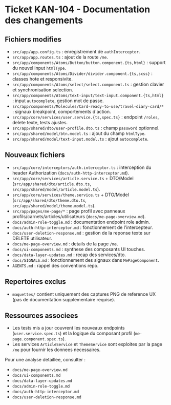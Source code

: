 # Ticket KAN-104 - Documentation des changements

## Fichiers modifies
- `src/app/app.config.ts` : enregistrement de `authInterceptor`.
- `src/app/app.routes.ts` : ajout de la route `/me`.
- `src/app/components/Atoms/Button/button.component.{ts,html}` : support du nouvel input `htmlType`.
- `src/app/components/Atoms/Divider/divider.component.{ts,scss}` : classes hote et responsivite.
- `src/app/components/Atoms/select/select.component.ts` : gestion clavier et synchronisation selection.
- `src/app/components/Atoms/text-input/text-input.component.{ts,html}` : input `autocomplete`, gestion mot de passe.
- `src/app/components/Molecules/Card-ready-to-use/travel-diary-card/*` : signaux breakpoint, comportements d'action.
- `src/app/core/services/user.service.{ts,spec.ts}` : endpoint `/roles`, delete texte, tests ajustes.
- `src/app/shared/dto/user-profile.dto.ts` : champ `password` optionnel.
- `src/app/shared/model/btn.model.ts` : ajout du champ `htmlType`.
- `src/app/shared/model/text-input.model.ts` : ajout `autocomplete`.

## Nouveaux fichiers
- `src/app/core/interceptors/auth.interceptor.ts` : interception du header Authorization (`docs/auth-http-interceptor.md`).
- `src/app/core/services/article.service.ts` + DTO/Model (`src/app/shared/dto/article.dto.ts`, `src/app/shared/model/article.model.ts`).
- `src/app/core/services/theme.service.ts` + DTO/Model (`src/app/shared/dto/theme.dto.ts`, `src/app/shared/model/theme.model.ts`).
- `src/app/pages/me-page/*` : page profil avec panneaux profils/carnets/articles/utilisateurs (`docs/me-page-overview.md`).
- `docs/admin-role-toggle.md` : documentation endpoint role admin.
- `docs/auth-http-interceptor.md` : fonctionnement de l'intercepteur.
- `docs/user-deletion-response.md` : gestion de la reponse texte sur DELETE utilisateur.
- `docs/me-page-overview.md` : details de la page `/me`.
- `docs/ui-components.md` : synthese des composants UI touches.
- `docs/data-layer-updates.md` : recap des services/dto.
- `docs/SIGNALS.md` : fonctionnement des signaux dans `MePageComponent`.
- `AGENTS.md` : rappel des conventions repo.

## Repertoires exclus
- `maquettes/` contient uniquement des captures PNG de reference UX (pas de documentation supplementaire requise).

## Ressources associees
- Les tests mis a jour couvrent les nouveaux endpoints (`user.service.spec.ts`) et la logique du composant profil (`me-page.component.spec.ts`).
- Les services `ArticleService` et `ThemeService` sont exploites par la page `/me` pour fournir les donnees necessaires.

Pour une analyse detaillee, consulter :
- `docs/me-page-overview.md`
- `docs/ui-components.md`
- `docs/data-layer-updates.md`
- `docs/admin-role-toggle.md`
- `docs/auth-http-interceptor.md`
- `docs/user-deletion-response.md`
